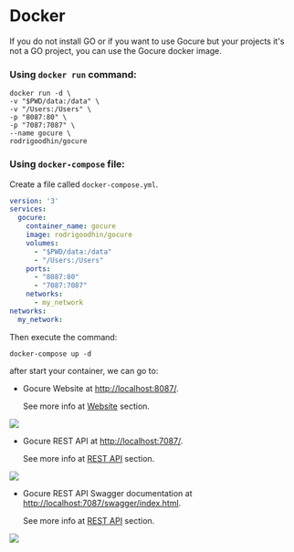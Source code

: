 # Docker

If you do not install GO or if you want to use Gocure but your projects it's not a GO project, you can use the Gocure docker image.

### Using ```docker run``` command:

```shell
docker run -d \
-v "$PWD/data:/data" \
-v "/Users:/Users" \
-p "8087:80" \
-p "7087:7087" \
--name gocure \
rodrigoodhin/gocure
```

### Using ```docker-compose``` file:

Create a file called ```docker-compose.yml```.
```yml
version: '3'
services:
  gocure:
    container_name: gocure
    image: rodrigoodhin/gocure
    volumes:
      - "$PWD/data:/data"
      - "/Users:/Users"
    ports:
      - "8087:80"
      - "7087:7087"
    networks:
      - my_network
networks:
  my_network:
```

Then execute the command:
```shell
docker-compose up -d
```

after start your container, we can go to:

- Gocure Website at [http://localhost:8087/](http://localhost:8087/). 
  
  See more info at [Website](/v23.07.24/website) section.
  
![](/_media/scr_website_01.png)

- Gocure REST API at [http://localhost:7087/](http://localhost:7087/). 
  
  See more info at [REST API](/v23.07.24/restAPI) section.
  
![](/_media/scr_api.png)


- Gocure REST API Swagger documentation at [http://localhost:7087/swagger/index.html](http://localhost:7087/swagger/index.html). 
  
  See more info at [REST API](/v23.07.24/restAPI) section.
  
![](/_media/scr_api_swagger.png)
